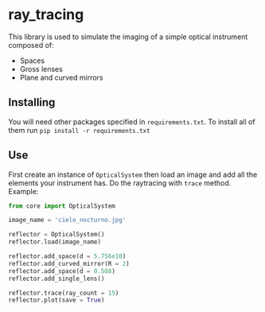 # ray_tracing

This library is used to simulate the imaging of a simple optical instrument composed of:
- Spaces
- Gross lenses
- Plane and curved mirrors

## Installing

You will need other packages specified in `requirements.txt`. To install all of them run `pip install -r requirements.txt`

## Use

First create an instance of `OpticalSystem` then load an image and add all the elements your instrument has. Do the raytracing with `trace` method. Example:  

```python
from core import OpticalSystem

image_name = 'cielo_nocturno.jpg'

reflector = OpticalSystem()
reflector.load(image_name)

reflector.add_space(d = 5.756e10)
reflector.add_curved_mirror(R = 2)
reflector.add_space(d = 0.508)
reflector.add_single_lens()

reflector.trace(ray_count = 15)
reflector.plot(save = True) 
```
